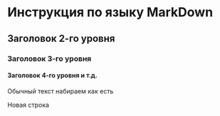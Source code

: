 # Инструкция по языку MarkDown

## Заголовок 2-го уровня
### Заголовок 3-го уровня
#### Заголовок 4-го уровня и т.д.

Обычный текст набираем как есть

Новая строка